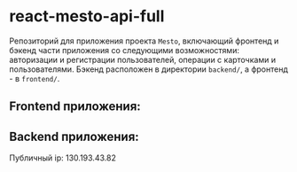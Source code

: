 # react-mesto-api-full
Репозиторий для приложения проекта `Mesto`, включающий фронтенд и бэкенд части приложения со следующими возможностями: авторизации и регистрации пользователей, операции с карточками и пользователями. Бэкенд расположен в директории `backend/`, а фронтенд - в `frontend/`. 
  
## Frontend приложения:
[](https://freeplace.nomoredomains.work)

## Backend приложения:
[](https://api.freeplace.nomoredomains.work)

Публичный ip: 130.193.43.82
